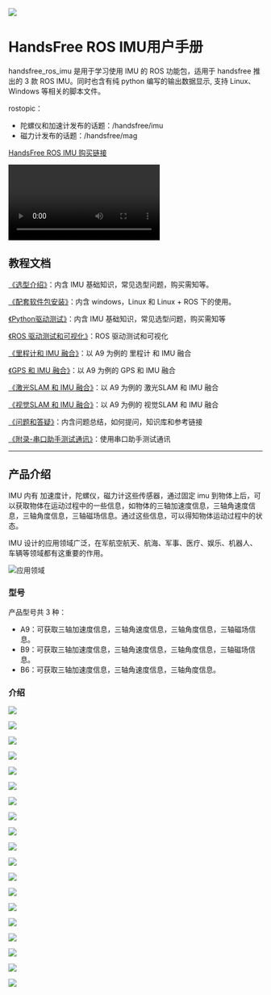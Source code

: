 ![](./tutorials/imu_user_manual/01_综合介绍/img/1.jpg)

# HandsFree ROS IMU用户手册

handsfree_ros_imu 是用于学习使用 IMU 的 ROS 功能包，适用于 handsfree 推出的 3 款 ROS IMU。同时也含有纯 python 编写的输出数据显示, 支持 Linux、Windows 等相关的脚本文件。

rostopic：
* 陀螺仪和加速计发布的话题：/handsfree/imu
* 磁力计发布的话题：/handsfree/mag

[HandsFree ROS IMU 购买链接](https://item.taobao.com/item.htm?id=634027133148&ali_trackid=2:mm_26632258_3504122_32538762:1607955215_176_1820526432&union_lens=lensId:OPT@1607955206@212a8363_06ed_1766199523e_c878@01;recoveryid:201_11.27.58.136_21013517_1607955156105;prepvid:201_11.87.178.209_21008506_1607955206099&clk1=3e91f5613ddee8ba055d43c0368cfc9b&spm=a2e0b.20350158.31919782.18&pvid=100_11.182.77.179_11449_6761607955206647512&scm=null&bxsign=tbkozY1fyN0hsF81R/xTfHbTs5netRJ2MylEoFSlUg/Ds4QInP5TK8iioSmX2JM66JbK2KXA4JwODRwz0JptZUNTK3pfqvfvE6ObkDSU+tV8o4=)

![视频](https://handsfree-mv.oss-cn-shenzhen.aliyuncs.com/handsfree_robot/imu/video/imu_show.mp4)

## 教程文档

[《选型介绍》](./tutorials/imu_user_manual/02_选型介绍/doc.md)：内含 IMU 基础知识，常见选型问题，购买需知等。

[《配套软件包安装》](./tutorials/imu_user_manual/03_基础教程/01_配套软件包安装/doc.md)：内含 windows，Linux 和 Linux + ROS 下的使用。

[《Python驱动测试》](./tutorials/imu_user_manual/03_基础教程/02_Python驱动测试/doc.md)：内含 IMU 基础知识，常见选型问题，购买需知等

[《ROS 驱动测试和可视化》](./tutorials/imu_user_manual/03_基础教程/03_ROS驱动和可视化/doc.md)：ROS 驱动测试和可视化

[《里程计和 IMU 融合》](./tutorials/imu_user_manual/04_高级教程/01_里程计和IMU融合/doc.md)：以 A9 为例的 里程计 和 IMU 融合

[《GPS 和 IMU 融合》](./tutorials/imu_user_manual/04_高级教程/02_GPS和IMU融合/doc.md)：以 A9 为例的 GPS 和 IMU 融合

[《激光SLAM 和 IMU 融合》](./tutorials/imu_user_manual/04_高级教程/03_激光SLAM和IMU融合/doc.md)：以 A9 为例的 激光SLAM 和 IMU 融合

[《视觉SLAM 和 IMU 融合》](./tutorials/imu_user_manual/04_高级教程/04_视觉SLAM和IMU融合/doc.md)：以 A9 为例的 视觉SLAM 和 IMU 融合

[《问题和答疑》](./tutorials/imu_user_manual/05_问题和答疑/doc.md)：内含问题总结，如何提问，知识库和参考链接

[《附录-串口助手测试通讯》](./tutorials/imu_user_manual/06_附录/01_串口助手测试通讯/doc.md)：使用串口助手测试通讯

---

## 产品介绍

IMU 内有 加速度计，陀螺仪，磁力计这些传感器，通过固定 imu 到物体上后，可以获取物体在运动过程中的一些信息，如物体的三轴加速度信息，三轴角速度信息，三轴角度信息，三轴磁场信息。通过这些信息，可以得知物体运动过程中的状态。

IMU 设计的应用领域广泛，在军航空航天、航海、军事、医疗、娱乐、机器人、车辆等领域都有这重要的作用。

![应用领域](./tutorials/imu_user_manual/01_综合介绍/img/24.jpg)

### 型号

产品型号共 3 种：

* A9：可获取三轴加速度信息，三轴角速度信息，三轴角度信息，三轴磁场信息。
* B9：可获取三轴加速度信息，三轴角速度信息，三轴角度信息，三轴磁场信息。
* B6：可获取三轴加速度信息，三轴角速度信息，三轴角度信息。


### 介绍

![](./tutorials/imu_user_manual/01_综合介绍/img/2.jpg)

![](./tutorials/imu_user_manual/01_综合介绍/img/3.jpg)

![](./tutorials/imu_user_manual/01_综合介绍/img/4.jpg)

![](./tutorials/imu_user_manual/01_综合介绍/img/5.jpg)

![](./tutorials/imu_user_manual/01_综合介绍/img/6.jpg)

![](./tutorials/imu_user_manual/01_综合介绍/img/7.jpg)

![](./tutorials/imu_user_manual/01_综合介绍/img/8.jpg)

![](./tutorials/imu_user_manual/01_综合介绍/img/9.jpg)

![](./tutorials/imu_user_manual/01_综合介绍/img/10.jpg)

![](./tutorials/imu_user_manual/01_综合介绍/img/11.jpg)

![](./tutorials/imu_user_manual/01_综合介绍/img/12.jpg)

![](./tutorials/imu_user_manual/01_综合介绍/img/13.jpg)

![](./tutorials/imu_user_manual/01_综合介绍/img/14.jpg)

![](./tutorials/imu_user_manual/01_综合介绍/img/15.jpg)

![](./tutorials/imu_user_manual/01_综合介绍/img/16.jpg)

![](./tutorials/imu_user_manual/01_综合介绍/img/17.jpg)

![](./tutorials/imu_user_manual/01_综合介绍/img/18.jpg)

![](./tutorials/imu_user_manual/01_综合介绍/img/19.jpg)

![](./tutorials/imu_user_manual/01_综合介绍/img/20.jpg)

